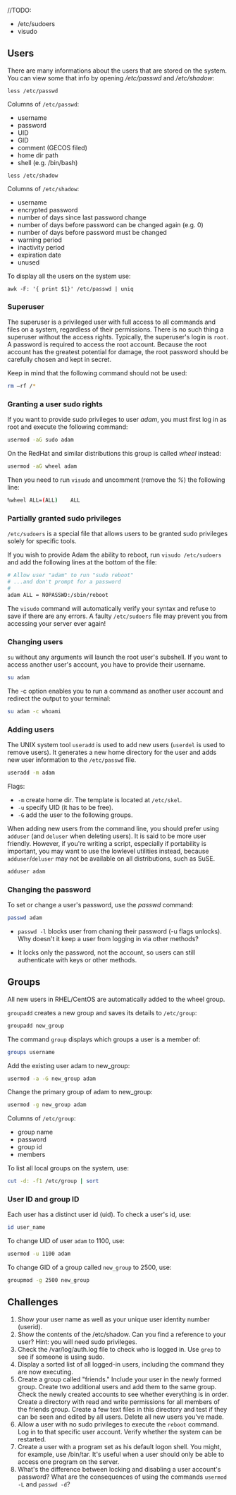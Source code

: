//TODO:
* /etc/sudoers
* visudo

## Users

There are many informations about the users that are stored on the system. You can view some that info by opening */etc/passwd* and */etc/shadow*:

    less /etc/passwd
    
Columns of `/etc/passwd`:

* username
* password
* UID
* GID
* comment (GECOS filed)
* home dir path
* shell (e.g. /bin/bash)

<empty line>
    
    less /etc/shadow

Columns of `/etc/shadow`:

* username
* encrypted password
* number of days since last password change
* number of days before password can be changed again (e.g. 0)
* number of days before password must be changed
* warning period
* inactivity period
* expiration date
* unused

To display all the users on the system use:
    
    awk -F: '{ print $1}' /etc/passwd | uniq
    
### Superuser
The superuser is a privileged user with full access to all commands and files on a system, regardless of their permissions. There is no such thing a superuser without the access rights. Typically, the superuser's login is `root`. A password is required to access the root account. Because the root account has the greatest potential for damage, the root password should be carefully chosen and kept in secret.

Keep in mind that the following command should not be used:

```bash
rm –rf /*
```

### Granting a user sudo rights

If you want to provide sudo privileges to user *adam*, you must first log in as root and execute the following command: 

```bash
usermod -aG sudo adam
```

On the RedHat and similar distributions this group is called *wheel* instead:

```bash
usermod -aG wheel adam
```

Then you need to run `visudo` and uncomment (remove the *%*) the following line:

```bash
%wheel ALL=(ALL)    ALL
```

### Partially granted sudo privileges 

`/etc/sudoers` is a special file that allows users to be granted sudo privileges solely for specific tools.

If you wish to provide Adam the ability to reboot, run `visudo /etc/sudoers` and add the following lines at the bottom of the file: 

```bash
# Allow user "adam" to run "sudo reboot"
# ...and don't prompt for a password
#
adam ALL = NOPASSWD:/sbin/reboot
```

The `visudo` command will automatically verify your syntax and refuse to save if there are any errors. A faulty `/etc/sudoers` file may prevent you from accessing your server ever again!

### Changing users
`su` without any arguments will launch the root user's subshell. If you want to access another user's account, you have to provide their username.

```bash
su adam
```

The -c option enables you to run a command as another user account and redirect the output to your terminal:

```bash
su adam -c whoami
```

### Adding users

The UNIX system tool `useradd` is used to add new users (`userdel` is used to remove users). It generates a new home directory for the user and adds new user information to the `/etc/passwd` file.

```bash
useradd -m adam
```

Flags:
* `-m` create home dir. The template is located at `/etc/skel`.
* `-u` specify UID (it has to be free).
* `-G` add the user to the following groups.

When adding new users from the command line, you should prefer using `adduser` (and `deluser` when deleting users). It is said to be more user friendly.
However, if you're writing a script, especially if portability is important, you may want to use the lowlevel utilities instead, because `adduser`/`deluser` may not be available on all distributions, such as SuSE. 

```bash
adduser adam
```

### Changing the password

To set or change a user's password, use the *passwd* command: 

```bash
passwd adam
```

* `passwd -l`  blocks user from chaning their password (-u flags unlocks). Why doesn't it keep a user from logging in via other methods?
- It locks only the password, not the account, so users can still authenticate with keys or other methods.
 

## Groups

All new users in RHEL/CentOS are automatically added to the wheel group.

`groupadd` creates a new group and saves its details to `/etc/group`:

```bash
groupadd new_group
```

The command `group` displays which groups a user is a member of:

```bash
groups username
```

Add the existing user adam to new_group:

```bash
usermod -a -G new_group adam 
```

Change the primary group of adam to new_group:

```bash
usermod -g new_group adam 
```

Columns of `/etc/group`:

* group name
* password
* group id
* members

To list all local groups on the system, use:

```bash
cut -d: -f1 /etc/group | sort
```

### User ID and group ID

Each user has a distinct user id (uid). To check a user's id, use:

```bash
id user_name
```

To change UID of user `adam` to 1100, use:

```bash
usermod -u 1100 adam
```

To change GID of a group called `new_group` to 2500, use:

```bash
groupmod -g 2500 new_group
```

## Challenges

1. Show your user name as well as your unique user identity number (userid).
1. Show the contents of the /etc/shadow. Can you find a reference to your user? Hint: you will need sudo privileges.
1. Check the /var/log/auth.log file to check who is logged in. Use `grep` to see if someone is using sudo.
1. Display a sorted list of all logged-in users, including the command they are now executing. 
1. Create a group called "friends." Include your user in the newly formed group. Create two additional users and add them to the same group. Check the newly created accounts to see whether everything is in order. Create a directory with read and write permissions for all members of the friends group. Create a few text files in this directory and test if they can be seen and edited by all users. Delete all new users you've made.
1. Allow a user with no sudo privileges to execute the <code>reboot</code> command. Log in to that specific user account. Verify whether the system can be restarted.
1. Create a user with a program set as his default logon shell. You might, for example, use /bin/tar. It's useful when a user should only be able to access one program on the server. 
1. What's the difference between locking and disabling a user account's password? What are the consequences of using the commands <code>usermod -L</code> and <code>passwd -d</code>? 

